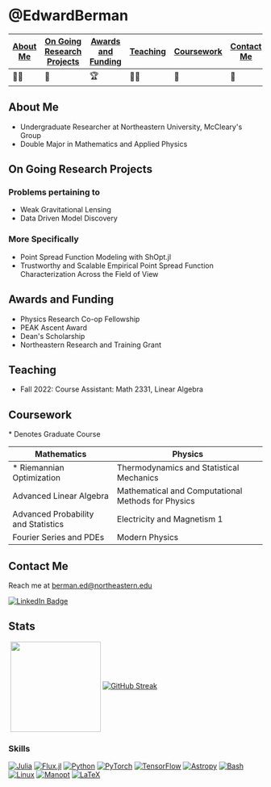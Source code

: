 # @EdwardBerman

| [About Me](#about-me) | [On Going Research Projects](#on-going-research-projects) | [Awards and Funding](#awards-and-funding) | [Teaching](#teaching) | [Coursework](#coursework) | [Contact Me](#contact-me)  | [Github Stats](#stats) |
|-----------------------|-----------------------------------------------------------|-------------------------------------------|-----------------------|---------------------------|----------------------------|------------------------|
|👨‍💻 |🔭 |🏆 |👨‍🏫 |🏫 |💌 |📊 | 

## About Me
+ Undergraduate Researcher at Northeastern University, McCleary's Group
+ Double Major in Mathematics and Applied Physics

## On Going Research Projects
### Problems pertaining to 
+ Weak Gravitational Lensing
+ Data Driven Model Discovery

### More Specifically
+  Point Spread Function Modeling with ShOpt.jl
+  Trustworthy and Scalable Empirical Point Spread Function Characterization Across the Field of View  

## Awards and Funding
+ Physics Research Co-op Fellowship
+ PEAK Ascent Award
+ Dean's Scholarship
+ Northeastern Research and Training Grant 

## Teaching
+ Fall 2022: Course Assistant: Math 2331, Linear Algebra

## Coursework

\* Denotes Graduate Course

| Mathematics                           | Physics                                            |
|---------------------------------------|----------------------------------------------------|
| \* Riemannian Optimization            | Thermodynamics and Statistical Mechanics           |
| Advanced Linear Algebra               | Mathematical and Computational Methods for Physics |
| Advanced Probability and Statistics   | Electricity and Magnetism 1                        |
| Fourier Series and PDEs               | Modern Physics                                     |


## Contact Me
Reach me at berman.ed@northeastern.edu

<a href="https://www.linkedin.com/in/edward-berman-324a86226/"> <img src="https://img.shields.io/badge/LinkedIn-blue?style=for-the-badge&logo=linkedin&logoColor=white" alt="LinkedIn Badge"/> </a>

## Stats


<a>&nbsp;<img align="center" src="https://github-readme-stats.vercel.app/api/top-langs/?username=EdwardBerman&layout=compact&theme=radical&langs_count=6" style="height:179px;"/></a>
[![GitHub Streak](https://github-readme-streak-stats.herokuapp.com/?user=EdwardBerman&theme=highcontrast)](https://git.io/streak-stats)

### Skills
[![Julia](https://img.shields.io/badge/julia-black?style=for-the-badge&logo=julia)](https://github.com/EdwardBerman)
[![Flux.jl](https://img.shields.io/badge/Flux.jl-black?style=for-the-badge&logo=julia)](https://github.com/FluxML/Flux.jl)
[![Python](https://img.shields.io/badge/python-black?style=for-the-badge&logo=python)](https://github.com/EdwardBerman)
[![PyTorch](https://img.shields.io/badge/PyTorch-black?style=for-the-badge&logo=pytorch)](https://github.com/pytorch/pytorch)
[![TensorFlow](https://img.shields.io/badge/TensorFlow-black?style=for-the-badge&logo=tensorflow)](https://github.com/tensorflow/tensorflow)
[![Astropy](https://img.shields.io/badge/Astropy-black?style=for-the-badge&logo=python)](https://github.com/astropy/astropy)
[![Bash](https://img.shields.io/badge/bash-black?style=for-the-badge&logo=gnu-bash&logoColor=white)](https://github.com/EdwardBerman)
[![Linux](https://img.shields.io/badge/Linux-black?style=for-the-badge&logo=linux)](https://github.com/torvalds/linux)
[![Manopt](https://img.shields.io/badge/Manopt-black?style=for-the-badge&logo=python)](https://github.com/NicolasBoumal/manopt)
[![LaTeX](https://img.shields.io/badge/LaTeX-black?style=for-the-badge&logo=latex)](https://www.latex-project.org/)




